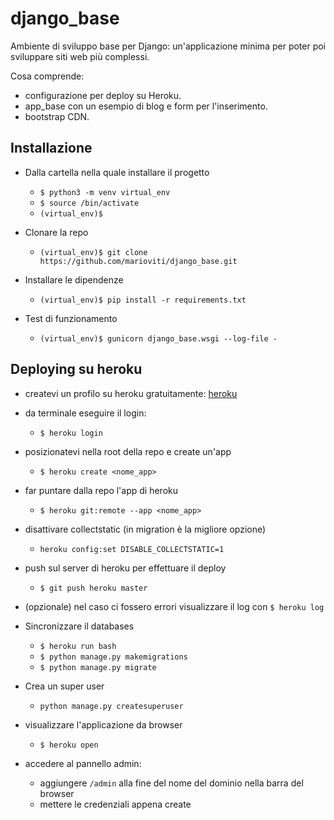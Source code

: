 # django_base
Ambiente di sviluppo base per Django:
un'applicazione minima per poter poi sviluppare siti web più complessi.

Cosa comprende:
* configurazione per deploy su Heroku.
* app_base con un esempio di blog e form per l'inserimento.
* bootstrap CDN.

## Installazione

* Dalla cartella nella quale installare il progetto
  * `$ python3 -m venv virtual_env`
  * `$ source /bin/activate`
  * `(virtual_env)$`


* Clonare la repo
  * `(virtual_env)$ git clone https://github.com/marioviti/django_base.git`


* Installare le dipendenze
  * `(virtual_env)$ pip install -r requirements.txt`


* Test di funzionamento
  * `(virtual_env)$ gunicorn django_base.wsgi --log-file -`

## Deploying su heroku

* createvi un profilo su heroku gratuitamente:
[heroku]( https://www.heroku.com/)


* da terminale eseguire il login:
  * `$ heroku login`


* posizionatevi nella root della repo e create un'app
  * `$ heroku create <nome_app>`


* far puntare dalla repo l'app di heroku
  * `$ heroku git:remote --app <nome_app>`


* disattivare collectstatic (in migration è la migliore opzione)
  * `heroku config:set DISABLE_COLLECTSTATIC=1`


* push sul server di heroku per effettuare il deploy
  * `$ git push heroku master`


* (opzionale)  nel caso ci fossero errori visualizzare il log con `$ heroku log`


* Sincronizzare il databases
   * `$ heroku run bash`
   * `$ python manage.py makemigrations`
   * `$ python manage.py migrate`

* Crea un super user
  * `python manage.py createsuperuser`

* visualizzare l'applicazione da browser
  * `$ heroku open`

* accedere al pannello admin:
  * aggiungere `/admin` alla fine del nome del dominio nella barra del browser
  * mettere le credenziali appena create
